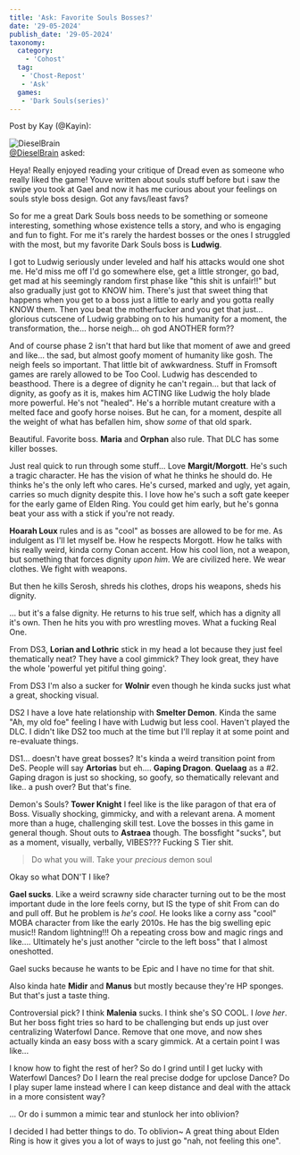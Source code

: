 ```yaml
---
title: 'Ask: Favorite Souls Bosses?'
date: '29-05-2024'
publish_date: '29-05-2024'
taxonomy:
  category:
    - 'Cohost'
  tag:
   - 'Chost-Repost'
   - 'Ask'
  games:
   - 'Dark Souls(series)'
---
```


<script type="module" src="/etc/cohost-wc.js"></script>
<link rel="stylesheet" href="/etc/cohost-wc.css" /> 

<cohost-post avatarsrc="/etc/kayin.png" avatarshape="circle" comments="20" displayname="Kay" handle="Kayin" originalurl="https://cohost.org/Kayin/post/6177333-so-for-me-a-great-da" publishedat="2024-05-30T00:39:09.290Z" tags=""><noscript>Post by Kay (@Kayin): </noscript><div data-askid="1113086717184706104" class="co-embedded-ask m-3 grid grid-cols-[2rem_1fr] grid-rows-[2rem_1fr] gap-x-3 gap-y-2 rounded-lg border p-3"><div class="flex-0 mask relative aspect-square col-start-1 row-start-1 h-8 w-8"><img src="/etc/icons/dieslbrain.png?dpr=2&amp;width=80&amp;height=80&amp;fit=cover&amp;auto=webp" class="mask mask-circle h-full w-full object-cover" alt="DieselBrain"></div><span class="co-attribution col-start-2 row-start-1 align-middle leading-8"><a class="font-bold hover:underline" href="https://cohost.org/DieselBrain" tabindex="0">@DieselBrain</a> asked: </span><div class="co-prose prose col-start-2 row-start-2"><p>Heya! Really enjoyed reading your critique of Dread even as someone who really liked the game! Youve written about souls stuff before but i saw the swipe you took at Gael and now it has me curious about your feelings on souls style boss design. Got any favs/least favs?</p></div></div></cohost-post>

So for me a great Dark Souls boss needs to be something or someone interesting, something whose existence tells a story, and who is engaging and fun to fight. For me it's rarely the hardest bosses or the ones I struggled with the most, but my favorite Dark Souls boss is **Ludwig**.

I got to Ludwig seriously under leveled and half his attacks would one shot me. He'd miss me off I'd go somewhere else, get a little stronger, go bad, get mad at his seemingly random first phase like "this shit is unfair!!" but also gradually just got to KNOW him. There's just that sweet thing that happens when you get to a boss just a little to early and you gotta really KNOW them. Then you beat the motherfucker and you get that just... glorious cutscene of Ludwig grabbing on to his humanity for a moment, the transformation, the... horse neigh... oh god ANOTHER form??

And of course phase 2 isn't that hard but like that moment of awe and greed and like... the sad, but almost goofy moment of humanity like gosh. The neigh feels so important. That little bit of awkwardness. Stuff in Fromsoft games are rarely allowed to be Too Cool. Ludwig has descended to beasthood. There is a degree of dignity he can't regain... but that lack of dignity, as goofy as it is, makes him ACTING like Ludwig the holy blade more powerful. He's not "healed". He's a horrible mutant creature with a melted face and goofy horse noises. But he can, for a moment, despite all the weight of what has befallen him, show *some* of that old spark.

Beautiful. Favorite boss. **Maria** and **Orphan** also rule. That DLC has some killer bosses.

Just real quick to run through some stuff...
Love **Margit/Morgott**. He's such a tragic character. He has the vision of what he thinks he should do. He thinks he's the only left who cares. He's cursed, marked and ugly, yet again, carries so much dignity despite this. I love how he's such a soft gate keeper for the early game of Elden Ring. You could get him early, but he's gonna beat your ass with a stick if you're not ready.

**Hoarah Loux** rules and is as "cool" as bosses are allowed to be for me. As indulgent as I'll let myself be. How he respects Morgott. How he talks with his really weird, kinda corny Conan accent. How his cool lion, not a weapon, but something that forces dignity *upon him*. We are civilized here. We wear clothes. We fight with weapons.

But then he kills Serosh, shreds his clothes, drops his weapons, sheds his dignity.

... but it's a false dignity. He returns to his true self, which has a dignity all it's own. Then he hits you with pro wrestling moves. What a fucking Real One.

From DS3, **Lorian and Lothric** stick in my head a lot because they just feel thematically neat? They have a cool gimmick? They look great, they have the whole 'powerful yet pitiful thing going'.

From DS3 I'm also a sucker for **Wolnir** even though he kinda sucks just what a great, shocking visual.

DS2 I have a love hate relationship with **Smelter Demon**. Kinda the same "Ah, my old foe" feeling I have with Ludwig but less cool. Haven't played the DLC. I didn't like DS2 too much at the time but I'll replay it at some point and re-evaluate things.

DS1... doesn't have great bosses? It's kinda a weird transition point from DeS. People will say **Artorias** but eh.... **Gaping Dragon**. **Quelaag** as a #2. Gaping dragon is just so shocking, so goofy, so thematically relevant and like.. a push over? But that's fine.

Demon's Souls? **Tower Knight** I feel like is the like paragon of that era of Boss. Visually shocking, gimmicky, and with a relevant arena. A moment more than a huge, challenging skill test. Love the bosses in this game in general though. Shout outs to **Astraea** though. The bossfight "sucks", but as a moment, visually, verbally, VIBES??? Fucking S Tier shit.

> Do what you will. Take your *precious* demon soul

Okay so what DON'T I like?

**Gael sucks**. Like a weird scrawny side character turning out to be the most important dude in the lore feels corny, but IS the type of shit From can do and pull off. But he problem is *he's cool*. He looks like a corny ass "cool" MOBA character from like the early 2010s. He has the big swelling epic music!! Random lightning!!! Oh a repeating cross bow and magic rings and like.... Ultimately he's just another "circle to the left boss" that I almost oneshotted.

Gael sucks because he wants to be Epic and I have no time for that shit. 

Also kinda hate **Midir** and **Manus** but mostly because they're HP sponges. But that's just a taste thing.

Controversial pick? I think **Malenia** sucks. I think she's SO COOL. I *love her*. But her boss fight tries so hard to be challenging but ends up just over centralizing Waterfowl Dance.  Remove that one move, and now shes actually kinda an easy boss with a scary gimmick. At a certain point I was like... 

I know how to fight the rest of her? So do I grind until I get lucky with Waterfowl Dances? Do I learn the real precise dodge for upclose Dance? Do I play super lame instead where I can keep distance and deal with the attack in a more consistent way?

... Or do i summon a mimic tear and stunlock her into oblivion?

I decided I had better things to do. To oblivion~ A great thing about Elden Ring is how it gives you a lot of ways to just go "nah, not feeling this one".